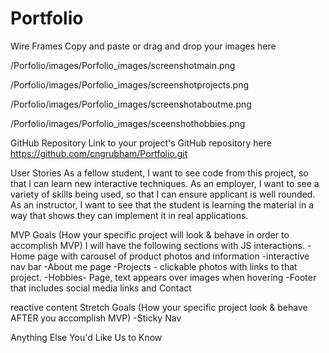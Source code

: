 # Portfolio
Wire Frames
Copy and paste or drag and drop your images here

/Porfolio/images/Porfolio_images/screenshotmain.png

/Porfolio/images/Porfolio_images/screenshotprojects.png

/Porfolio/images/Porfolio_images/screenshotaboutme.png

/Porfolio/images/Porfolio_images/sceenshothobbies.png

GitHub Repository
Link to your project's GitHub repository here
https://github.com/cngrubham/Portfolio.git

User Stories
As a fellow student, I want to see code from this project, so that I can learn new interactive techniques.
As an employer, I want to see a variety of skills being used, so that I can ensure applicant is well rounded.
As an instructor, I want to see that the student is learning the material in a way that shows they can implement it in real applications.

MVP Goals (How your specific project will look & behave in order to accomplish MVP)
I will have the following sections with JS interactions.
-Home page with carousel of product photos and information
-interactive nav bar
-About me page
-Projects - clickable photos with links to that project.
-Hobbies- Page, text appears over images when hovering
-Footer that includes social media links and Contact

reactive content
Stretch Goals (How your specific project look & behave AFTER you accomplish MVP)
-Sticky Nav

Anything Else You'd Like Us to Know

